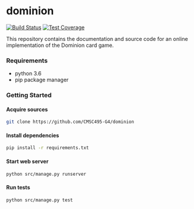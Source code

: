 # dominion

[![Build Status](https://img.shields.io/travis/CMSC495-G4/dominion.svg)](https://travis-ci.org/CMSC495-G4/dominion)
[![Test Coverage](https://img.shields.io/codeclimate/coverage/CMSC495-G4/dominion.svg)](https://codeclimate.com/github/CMSC495-G4/dominion/test_coverage)

This repository contains the documentation and source code for an online implementation of the Dominion card game.


### Requirements
 - python 3.6
 - pip package manager

### Getting Started

#### Acquire sources
```bash
git clone https://github.com/CMSC495-G4/dominion
```

#### Install dependencies
```bash
pip install -r requirements.txt
```


#### Start web server
```bash
python src/manage.py runserver
```


#### Run tests
```bash
python src/manage.py test
```
